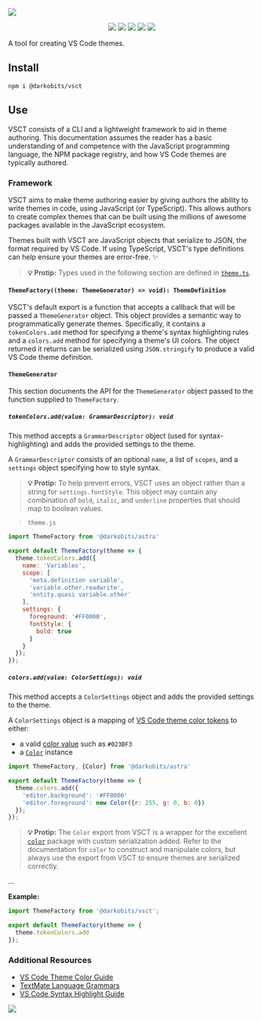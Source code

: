 <a href="#top" id="top">
  <img src="https://user-images.githubusercontent.com/441546/102319602-05031400-3f30-11eb-82e9-81afbc3ce384.png" style="max-width: 100%;">
</a>
<p align="center">
    <a href="https://www.npmjs.com/package/@darkobits/vsct"><img src="https://img.shields.io/npm/v/@darkobits/vsct.svg?style=flat-square"></a>
  <a href="https://github.com/darkobits/vsct/actions"><img src="https://img.shields.io/endpoint.svg?url=https%3A%2F%2Factions-badge.atrox.dev%2Fdarkobits%2Fvsct%2Fbadge%3Fref%3Dmaster&style=flat-square&label=build&logo=none"></a>
  <a href="https://app.codecov.io/gh/darkobits/vsct/branch/master"><img src="https://img.shields.io/codecov/c/github/darkobits/vsct/master?style=flat-square"></a>
  <a href="https://david-dm.org/darkobits/vsct"><img src="https://img.shields.io/david/darkobits/vsct.svg?style=flat-square"></a>
  <a href="https://conventionalcommits.org"><img src="https://img.shields.io/badge/conventional%20commits-1.0.0-027dc6.svg?style=flat-square"></a>
</p>

A tool for creating VS Code themes.

## Install

```
npm i @darkobits/vsct
```

## Use

VSCT consists of a CLI and a lightweight framework to aid in theme authoring.
This documentation assumes the reader has a basic understanding of and
competence with the JavaScript programming language, the NPM package registry,
and how VS Code themes are typically authored.

### Framework

VSCT aims to make theme authoring easier by giving authors the ability to write
themes in code, using JavaScript (or TypeScript). This allows authors to create
complex themes that can be built using the millions of awesome packages
available in the JavaScript ecosystem.

Themes built with VSCT are JavaScript objects that serialize to JSON, the format
required by VS Code. If using TypeScript, VSCT's type definitions can help
ensure your themes are error-free. ✨

> **💡 Protip:** Types used in the following section are defined in
> [`theme.ts`](/src/lib/theme.ts).

#### `ThemeFactory((theme: ThemeGenerator) => void): ThemeDefinition`

VSCT's default export is a function that accepts a callback that will be passed
a `ThemeGenerator` object. This object provides a semantic way to
programmatically generate themes. Specifically, it contains a `tokenColors.add`
method for specifying a theme's syntax highlighting rules and a `colors.add`
method for specifying a theme's UI colors. The object returned it returns can be
serialized using `JSON.stringify` to produce a valid VS Code theme definition.

#### `ThemeGenerator`

This section documents the API for the `ThemeGenerator` object passed to the
function supplied to `ThemeFactory`.

##### `tokenColors.add(value: GrammarDescriptor): void`

This method accepts a `GrammarDescriptor` object (used for syntax-highlighting)
and adds the provided settings to the theme.

A `GrammarDescriptor` consists of an optional `name`, a list of `scopes`, and a
`settings` object specifying how to style syntax.

> **💡 Protip:** To help prevent errors, VSCT uses an object rather than a
> string for `settings.fontStyle`. This object may contain any combination of
> `bold`, `italic`, and `underline` properties that should map to boolean
> values.

> `theme.js`

```js
import ThemeFactory from '@darkobits/astra'

export default ThemeFactory(theme => {
  theme.tokenColors.add({
    name: 'Variables',
    scope: [
      'meta.definition variable',
      'variable.other.readwrite',
      'entity.quasi variable.other'
    ],
    settings: {
      foreground: '#FF0000',
      fontStyle: {
        bold: true
      }
    }
  });
});
```

##### `colors.add(value: ColorSettings): void`

This method accepts a `ColorSettings` object and adds the provided settings to
the theme.

A `ColorSettings` object is a mapping of [VS Code theme color tokens](https://code.visualstudio.com/api/references/theme-color) to either:

* a valid [color value](https://code.visualstudio.com/api/references/theme-color#color-formats)
  such as `#023BF3`
* a [`Color`](https://github.com/Qix-/color) instance

```js
import ThemeFactory, {Color} from '@darkobits/astra'

export default ThemeFactory(theme => {
  theme.colors.add({
    'editor.background': '#FF0000'
    'editor.foreground': new Color({r: 255, g: 0, b: 0})
  });
});
```

> **💡 Protip:** The `Color` export from VSCT is a wrapper for the excellent
> [`color`](https://github.com/Qix-/color) package with custom serialization
> added. Refer to the documentation for `color` to construct and manipulate
> colors, but always use the export from VSCT to ensure themes are serialized
> correctly.


...

**Example:**

```ts
import ThemeFactory from '@darkobits/vsct';

export default ThemeFactory(theme => {
  theme.tokenColors.add
});
```

### Additional Resources

* [VS Code Theme Color Guide](https://code.visualstudio.com/api/references/theme-color)
* [TextMate Language Grammars](https://macromates.com/manual/en/language_grammars)
* [VS Code Syntax Highlight Guide](https://code.visualstudio.com/api/language-extensions/syntax-highlight-guide)

<a href="#top">
  <img src="https://user-images.githubusercontent.com/441546/118062198-4ff04e80-b34b-11eb-87f3-406a345d5526.png" style="max-width: 100%;">
</a>
